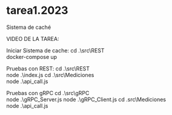# tarea1.2023
Sistema de caché

VIDEO DE LA TAREA: 

Iniciar Sistema de cache:
cd .\src\REST\
docker-compose up

Pruebas con REST:
cd .\src\REST\
node .\index.js
cd .\src\Mediciones\
node .\api_call.js

Pruebas con gRPC
cd .\src\gRPC\
node .\gRPC_Server.js
node .\gRPC_Client.js
cd .src\Mediciones\
node .\api_call.js
